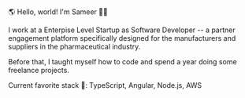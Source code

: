 🌎 Hello, world! I'm Sameer 👋🏼

I work at a Enterpise Level Startup as Software Developer -- a partner engagement platform specifically designed for the manufacturers and suppliers in the pharmaceutical industry.

Before that, I taught myself how to code and spend a year doing some freelance projects.

Current favorite stack 🥞: TypeScript, Angular, Node.js, AWS
